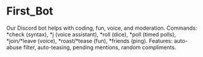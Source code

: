 # First_Bot
Our Discord bot helps with coding, fun, voice, and moderation. Commands: *check (syntax), *j (voice assistant), *roll (dice), *poll (timed polls), *join/*leave (voice), *roast/*tease (fun), *friends (ping). Features: auto-abuse filter, auto-teasing, pending mentions, random compliments.
